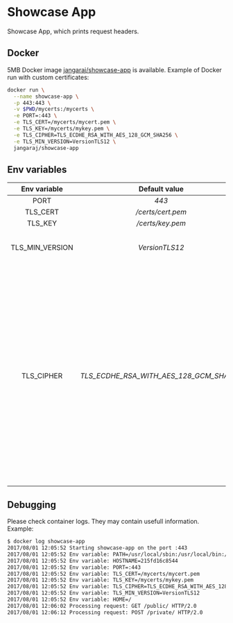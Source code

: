 # Showcase App

Showcase App, which prints request headers.

## Docker

5MB Docker image [jangaraj/showcase-app](https://hub.docker.com/r/jangaraj/showcase-app/)
is available. Example of Docker run with custom certificates:

```bash
docker run \
  --name showcase-app \
  -p 443:443 \
  -v $PWD/mycerts:/mycerts \
  -e PORT=:443 \
  -e TLS_CERT=/mycerts/mycert.pem \
  -e TLS_KEY=/mycerts/mykey.pem \
  -e TLS_CIPHER=TLS_ECDHE_RSA_WITH_AES_128_GCM_SHA256 \
  -e TLS_MIN_VERSION=VersionTLS12 \
  jangaraj/showcase-app
```

## Env variables

| Env variable | Default value | Description |
| :----------: | :-----------: | :---------: |
| PORT | *443* | TCP port of app |
| TLS_CERT | */certs/cert.pem* | TLS certificate |
| TLS_KEY | */certs/key.pem* | TLS key |
| TLS_MIN_VERSION | *VersionTLS12* | Minimum SSL/TLS version that is acceptable.<br>[Possible values](https://golang.org/pkg/crypto/tls/):<br>*VersionTLS10, VersionTLS11, VersionTLS12, VersionSSL30* |
| TLS_CIPHER | *TLS_ECDHE_RSA_WITH_AES_128_GCM_SHA256* | Supported cipher suite - only one suite is supported.<br>[Possible values](https://golang.org/pkg/crypto/tls/):<br>*TLS_RSA_WITH_RC4_128_SHA, TLS_RSA_WITH_3DES_EDE_CBC_SHA, TLS_RSA_WITH_AES_128_CBC_SHA, TLS_RSA_WITH_AES_256_CBC_SHA, TLS_RSA_WITH_AES_128_CBC_SHA256, TLS_RSA_WITH_AES_128_GCM_SHA256, TLS_RSA_WITH_AES_256_GCM_SHA384, TLS_ECDHE_ECDSA_WITH_RC4_128_SHA, TLS_ECDHE_ECDSA_WITH_AES_128_CBC_SHA, TLS_ECDHE_ECDSA_WITH_AES_256_CBC_SHA, TLS_ECDHE_RSA_WITH_RC4_128_SHA, TLS_ECDHE_RSA_WITH_3DES_EDE_CBC_SHA, TLS_ECDHE_RSA_WITH_AES_128_CBC_SHA, TLS_ECDHE_RSA_WITH_AES_256_CBC_SHA, TLS_ECDHE_ECDSA_WITH_AES_128_CBC_SHA256, TLS_ECDHE_RSA_WITH_AES_128_CBC_SHA256, TLS_ECDHE_RSA_WITH_AES_128_GCM_SHA256, TLS_ECDHE_ECDSA_WITH_AES_128_GCM_SHA256, TLS_ECDHE_RSA_WITH_AES_256_GCM_SHA384, TLS_ECDHE_ECDSA_WITH_AES_256_GCM_SHA384, TLS_ECDHE_RSA_WITH_CHACHA20_POLY1305, TLS_ECDHE_ECDSA_WITH_CHACHA20_POLY1305, TLS_FALLBACK_SCSV* |

## Debugging

Please check container logs. They may contain usefull information. Example:

```bash
$ docker log showcase-app
2017/08/01 12:05:52 Starting showcase-app on the port :443
2017/08/01 12:05:52 Env variable: PATH=/usr/local/sbin:/usr/local/bin:/usr/sbin:/usr/bin:/sbin:/bin
2017/08/01 12:05:52 Env variable: HOSTNAME=215fd16c8544
2017/08/01 12:05:52 Env variable: PORT=:443
2017/08/01 12:05:52 Env variable: TLS_CERT=/mycerts/mycert.pem
2017/08/01 12:05:52 Env variable: TLS_KEY=/mycerts/mykey.pem
2017/08/01 12:05:52 Env variable: TLS_CIPHER=TLS_ECDHE_RSA_WITH_AES_128_GCM_SHA256
2017/08/01 12:05:52 Env variable: TLS_MIN_VERSION=VersionTLS12
2017/08/01 12:05:52 Env variable: HOME=/
2017/08/01 12:06:02 Processing request: GET /public/ HTTP/2.0
2017/08/01 12:06:12 Processing request: POST /private/ HTTP/2.0
```

